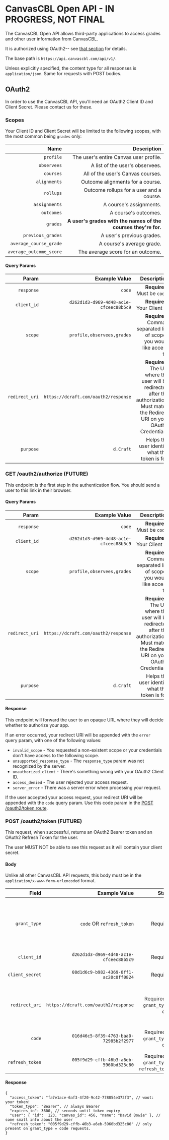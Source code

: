 # CanvasCBL Open API - IN PROGRESS, NOT FINAL

The CanvasCBL Open API allows third-party applications to access grades and other user information from CanvasCBL.

It is authorized using OAuth2-- see [that section](#OAuth2) for details.

The base path is `https://api.canvascbl.com/api/v1/`.

Unless explicitly specified, the content type for all responses is `application/json`. Same for requests with POST bodies.

## OAuth2

In order to use the CanvasCBL API, you'll need an OAuth2 Client ID and Client Secret. Please contact us for these.

### Scopes

Your Client ID and Client Secret will be limited to the following scopes, with the most common being `grades` only:

| Name | Description |
| ---: | ----------: |
| `profile` | The user's entire Canvas user profile. |
| `observees` | A list of the user's observees. |
| `courses` | All of the user's Canvas courses. |
| `alignments` | Outcome alignments for a course. | 
| `rollups` | Outcome rollups for a user and a course. |
| `assignments` | A course's assignments. |
| `outcomes` | A course's outcomes. |
| `grades` | **A user's grades with the names of the courses they're for.** |
| `previous_grades` | A user's previous grades. |
| `average_course_grade` | A course's average grade. |
| `average_outcome_score` | The average score for an outcome. |

#### Query Params

| Param | Example Value | Description |
| ----: | ------------: | ----------: |
| `response` | `code` | **Required.** Must be `code`. |
| `client_id` | `d262d1d3-d969-4d48-ac1e-cfceec88b5c9` | **Required.** Your Client ID |
| `scope` | `profile,observees,grades` | **Required.** Comma-separated list of scopes you would like access to. |
| `redirect_uri` | `https://dcraft.com/oauth2/response` | **Required.** The URI where the user will be redirected after the authorization. Must match the Redirect URI on your OAuth2 Credentials. |
| `purpose` | `d.Craft` | Helps the user identify what this token is for. |

### GET /oauth2/authorize (FUTURE)

This endpoint is the first step in the authentication flow. You should send a user to this link in their browser.

#### Query Params

| Param | Example Value | Description |
| ----: | ------------: | ----------: |
| `response` | `code` | **Required.** Must be `code`. |
| `client_id` | `d262d1d3-d969-4d48-ac1e-cfceec88b5c9` | **Required.** Your Client ID |
| `scope` | `profile,observees,grades` | **Required.** Comma-separated list of scopes you would like access to. |
| `redirect_uri` | `https://dcraft.com/oauth2/response` | **Required.** The URI where the user will be redirected after the authorization. Must match the Redirect URI on your OAuth2 Credentials. |
| `purpose` | `d.Craft` | Helps the user identify what this token is for. |

#### Response

This endpoint will forward the user to an opaque URL where they will decide whether to authorize your app.

If an error occurred, your redirect URI will be appended with the `error` query param, with one of the following values:

- `invalid_scope` - You requested a non-existent scope or your credentials don't have access to the following scope.
- `unsupported_response_type` - The `response_type` param was not recognized by the server.
- `unauthorized_client` - There's something wrong with your OAuth2 Client ID.
- `access_denied` - The user rejected your access request.
- `server_error` - There was a server error when processing your request.

If the user accepted your access request, your redirect URI will be appended with the `code` query param. Use this code
param in the [POST /oauth2/token route](#post-oauth2token).

### POST /oauth2/token (FUTURE)

This request, when successful, returns an OAuth2 Bearer token and an OAuth2 Refresh Token for the user.

The user MUST NOT be able to see this request as it will contain your client secret.

#### Body

Unlike all other CanvasCBL API requests, this body must be in the `application/x-www-form-urlencoded` format.

| Field | Example Value | Status | Description |
| ----: | ------------: | -----: | ----------: |
| `grant_type` | `code` OR `refresh_token` | Required. | Whether you want to get the token using an authorization code or a refresh token. |
| `client_id` | `d262d1d3-d969-4d48-ac1e-cfceec88b5c9` | Required. | Your OAuth2 Client ID. |
| `client_secret` | `08d1d6c9-b982-4369-8ff1-ac20c0ff0824` | Required. | Your OAuth2 Client Secret. |
| `redirect_uri` | `https://dcraft.com/oauth2/response` | Required for `grant_type` = `code`. | The same redirect URI you supplied in your authorize request. |
| `code` | `016d46c5-8f39-4763-baa0-72985b2f2977` | Required for `grant_type` = `code`. | The `code` parameter sent to your redirect URI. |
| `refresh_token` | `005f9d29-cffb-46b3-a6eb-5960bd325c80` | Required for `grant_type` = `refresh_token`. | Your refresh token. |

#### Response

```json5
{
  "access_token": "fa7e1ace-6af3-4f20-9c42-778854e372f3", // woot: your token!
  "token_type": "Bearer", // always Bearer
  "expires_in": 3600, // seconds until token expiry
  "user": { "id":  123, "canvas_id": 456, "name": "David Bowie" }, // some small info about the user
  "refresh_token": "005f9d29-cffb-46b3-a6eb-5960bd325c80" // only present on grant_type = code requests.
}
```

